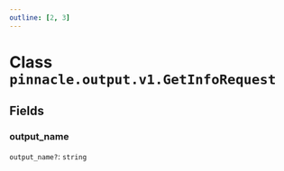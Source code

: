 ```yaml
---
outline: [2, 3]
---
```


# Class `pinnacle.output.v1.GetInfoRequest`




## Fields

### output_name <Badge type="danger" text="nullable" />

`output_name?`: <code>string</code>




